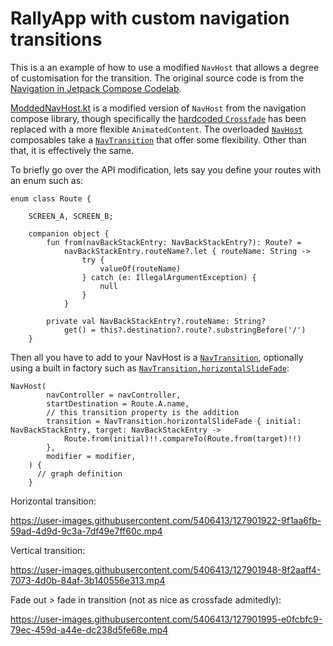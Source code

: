 # RallyApp with custom navigation transitions

This is a an example of how to use a modified `NavHost` that allows a degree of customisation for the transition.
The original source code is from the
[Navigation in Jetpack Compose Codelab](https://developer.android.com/codelabs/jetpack-compose-navigation).

[ModdedNavHost.kt](app/src/main/java/com/example/compose/rally/ModdedNavHost.kt) is a modified version of `NavHost` from the navigation compose library, though specifically the [hardcoded `Crossfade`](https://android.googlesource.com/platform/frameworks/support/+/refs/heads/androidx-main/navigation/navigation-compose/src/main/java/androidx/navigation/compose/NavHost.kt#131) has been replaced with a more flexible `AnimatedContent`. The overloaded [`NavHost`](app/src/main/java/com/example/compose/rally/ModdedNavHost.kt#L71) composables take a [`NavTransition`](app/src/main/java/com/example/compose/rally/ModdedNavHost.kt#L26) that offer some flexibility. Other than that, it is effectively the same.

To briefly go over the API modification, lets say you define your routes with an enum such as:

```
enum class Route {
    
    SCREEN_A, SCREEN_B;
    
    companion object {
        fun from(navBackStackEntry: NavBackStackEntry?): Route? =
            navBackStackEntry.routeName?.let { routeName: String ->
                try {
                    valueOf(routeName)
                } catch (e: IllegalArgumentException) {
                    null
                }
            }

        private val NavBackStackEntry?.routeName: String?
            get() = this?.destination?.route?.substringBefore('/')
    }
```
Then all you have to add to your NavHost is a [`NavTransition`](app/src/main/java/com/example/compose/rally/ModdedNavHost.kt#L26), optionally using a built in factory such as [`NavTransition.horizontalSlideFade`](app/src/main/java/com/example/compose/rally/ModdedNavHost.kt#L44):
```
NavHost(
        navController = navController,
        startDestination = Route.A.name,
        // this transition property is the addition 
        transition = NavTransition.horizontalSlideFade { initial: NavBackStackEntry, target: NavBackStackEntry ->
            Route.from(initial)!!.compareTo(Route.from(target)!!)
        },
        modifier = modifier,
    ) {
      // graph definition
    }
```

Horizontal transition:

https://user-images.githubusercontent.com/5406413/127901922-9f1aa6fb-59ad-4d9d-9c3a-7df49e7ff60c.mp4

Vertical transition:

https://user-images.githubusercontent.com/5406413/127901948-8f2aaff4-7073-4d0b-84af-3b140556e313.mp4

Fade out > fade in transition (not as nice as crossfade admitedly):

https://user-images.githubusercontent.com/5406413/127901995-e0fcbfc9-79ec-459d-a44e-dc238d5fe68e.mp4

